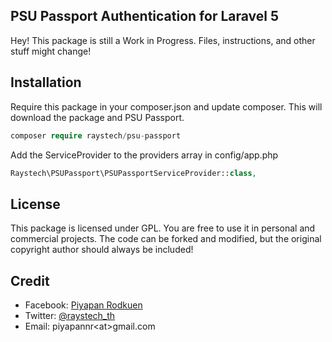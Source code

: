 ## PSU Passport Authentication for Laravel 5
Hey! This package is still a Work in Progress. Files, instructions, and other stuff might change!
## Installation
Require this package in your composer.json and update composer. This will download the package and PSU Passport.

```php
composer require raystech/psu-passport
```
Add the ServiceProvider to the providers array in config/app.php

```php
Raystech\PSUPassport\PSUPassportServiceProvider::class,
```

## License
This package is licensed under GPL. You are free to use it in personal and commercial projects. The code can be forked and modified, but the original copyright author should always be included!

## Credit
- Facebook: [Piyapan Rodkuen](https://facebook.com/rayspic)
- Twitter: [@raystech_th](https://twitter.com/raystech_th)
- Email: piyapannr\<at\>gmail.com